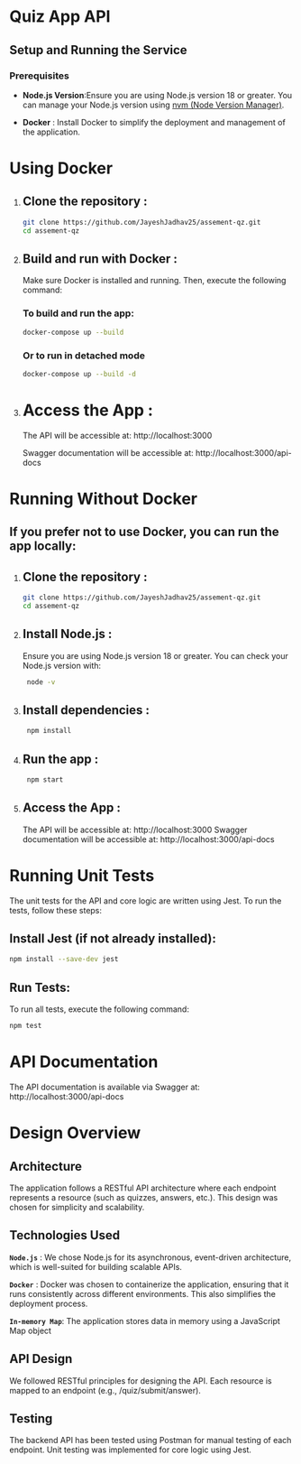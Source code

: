 # Quiz App API

## Setup and Running the Service

### Prerequisites

- **Node.js Version**:Ensure you are using Node.js version 18 or greater. You can manage your Node.js version using [nvm (Node Version Manager)](https://github.com/nvm-sh/nvm).

- **Docker** : Install Docker to simplify the deployment and management of the application.

# Using Docker

1. ## Clone the repository :
   ```bash
   git clone https://github.com/JayeshJadhav25/assement-qz.git
   cd assement-qz
    ```

2. ## Build and run with Docker :

    Make sure Docker is installed and running. Then, execute the following command:

    ### To build and run the app:
      ```bash
      docker-compose up --build 
      ```
    ### Or to run in detached mode 
      ```bash
    docker-compose up --build -d
      ```

3. # Access the App :

     The API will be accessible at: http://localhost:3000
    
     Swagger documentation will be accessible at: http://localhost:3000/api-docs



# Running Without Docker

## If you prefer not to use Docker, you can run the app locally:

1. ## Clone the repository :
   ```bash
   git clone https://github.com/JayeshJadhav25/assement-qz.git
   cd assement-qz
    ```


2. ## Install Node.js : 

    Ensure you are using Node.js version 18 or greater. You can check your Node.js version with:
   ```bash
    node -v
    ```

3. ## Install dependencies :
   ```bash
    npm install
    ```

4. ## Run the app :
   ```bash
    npm start
    ```

5. ## Access the App :

    The API will be accessible at: http://localhost:3000
    Swagger documentation will be accessible at: http://localhost:3000/api-docs


# Running Unit Tests
The unit tests for the API and core logic are written using Jest. To run the tests, follow these steps:

## Install Jest (if not already installed):

  ```bash
  npm install --save-dev jest
  ```
## Run Tests:

To run all tests, execute the following command:

  ```bash
  npm test
  ```

# API Documentation

The API documentation is available via Swagger at:
http://localhost:3000/api-docs


# Design Overview

## Architecture

The application follows a RESTful API architecture where each endpoint represents a resource (such as quizzes, answers, etc.). This design was chosen for simplicity and scalability.

## Technologies Used

 **` Node.js `** : We chose Node.js for its asynchronous, event-driven architecture, which is well-suited for building scalable APIs. 

 **` Docker `** : Docker was chosen to containerize the application, ensuring that it runs consistently across different environments. This also simplifies the deployment process.
 
 **` In-memory Map `**: The application stores data in memory using a JavaScript Map object


## API Design

We followed RESTful principles for designing the API. Each resource is mapped to an endpoint (e.g., /quiz/submit/answer).

## Testing

The backend API has been tested using Postman for manual testing of each endpoint. Unit testing was implemented for core logic using Jest.









